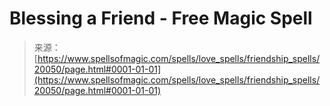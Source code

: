 <!--yml
category: 未分类
date: 2024-06-12 19:02:31
-->

# Blessing a Friend - Free Magic Spell

> 来源：[https://www.spellsofmagic.com/spells/love_spells/friendship_spells/20050/page.html#0001-01-01](https://www.spellsofmagic.com/spells/love_spells/friendship_spells/20050/page.html#0001-01-01)